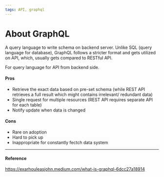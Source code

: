```yaml
---
tags: API, graphql
---
```


# About GraphQL
A query language to write schema on backend server. Unlike SQL (query language for database), GraphQL follows a stricter format and gets utilized on API, which, usually gets compared to RESTful API. 

For query language for API from backend side.

#### Pros
- Retrieve the exact data based on pre-set schema (while REST API retrieves a full result which might contains irrelevant/ redundant data)
- Single request for multiple resources (REST API requires separate API for each table)
- Notify update when data is changed

#### Cons
- Rare on adoption
- Hard to pick up
- Inappropriate for constantly fectch data system

---

#### Reference

https://exarhouleasjohn.medium.com/what-is-graphql-6dcc27a18914
